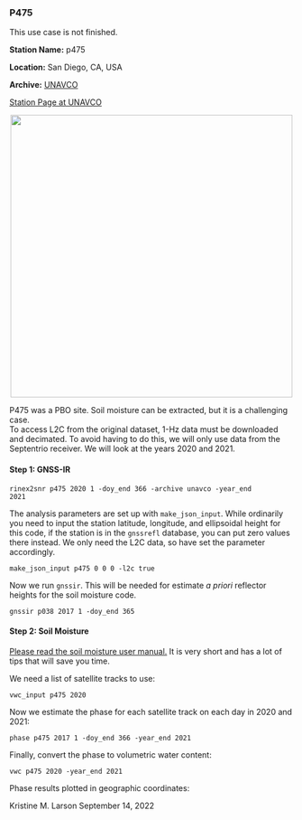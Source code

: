 ### P475

This use case is not finished.  

**Station Name:** 	p475

**Location:** San Diego, CA, USA

**Archive:** [UNAVCO](http://www.unavco.org)


[Station Page at UNAVCO](https://www.unavco.org/instrumentation/networks/status/nota/overview/P475)

<p align="center">
<img src="p038.png" width="500"/>
</P>
 
P475 was a PBO site. Soil moisture can be extracted, but it is a challenging case.  
To access L2C from the original dataset, 1-Hz data must be downloaded and decimated. To avoid 
having to do this, we will only use data from the Septentrio receiver. We will look at the years 2020 and 2021.

#### Step 1: GNSS-IR


<code>rinex2snr p475 2020 1 -doy_end 366 -archive unavco -year_end 2021</code>

The analysis parameters are set up with <code>make_json_input</code>. While ordinarily you need to input 
the station latitude, longitude, and ellipsoidal height for this code, if the station is in the <code>gnssrefl</code> database, you can 
put zero values there instead. We only need the L2C data, so have set the parameter accordingly.

<code>make_json_input p475 0 0 0 -l2c true</code>

Now we run <code>gnssir</code>. This will be needed for estimate *a priori* reflector heights for the soil moisture code.

<code>gnssir p038 2017 1 -doy_end 365 </code>


#### Step 2: Soil Moisture

[Please read the soil moisture user manual.](../../docs/README_vwc.md) It is very short and has a lot of tips that will save you time.

We need a list of satellite tracks to use:

<code>vwc_input p475 2020</code>

Now we estimate the phase for each satellite track on each day in 2020 and 2021:

<code>phase p475 2017 1 -doy_end 366 -year_end 2021</code>

Finally, convert the phase to volumetric water content:

<code>vwc p475 2020 -year_end 2021</code>

Phase results plotted in geographic coordinates:



Kristine M. Larson September 14, 2022
